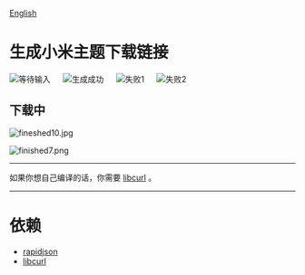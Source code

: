 [English](readme.md)

# 生成小米主题下载链接
![等待输入](https://i.loli.net/2018/12/04/5c05de3f915ea.jpg)
　
![生成成功](https://i.loli.net/2018/12/04/5c05de3fb0267.jpg)
　
![失败1](https://i.loli.net/2018/12/04/5c05de4086ab1.jpg)
　
![失败2](https://i.loli.net/2018/12/04/5c05de40793c0.jpg)

## 下载中

![fineshed10.jpg](https://i.loli.net/2019/01/03/5c2df8f4e8b83.jpg)

![finished7.png](https://i.loli.net/2019/01/03/5c2df8f5355e2.png)

-----
如果你想自己编译的话，你需要 [libcurl](https://curl.haxx.se/download.html) 。

-----
# 依赖
 - [rapidjson](https://github.com/Tencent/rapidjson)
 - [libcurl](https://curl.haxx.se/download.html)
